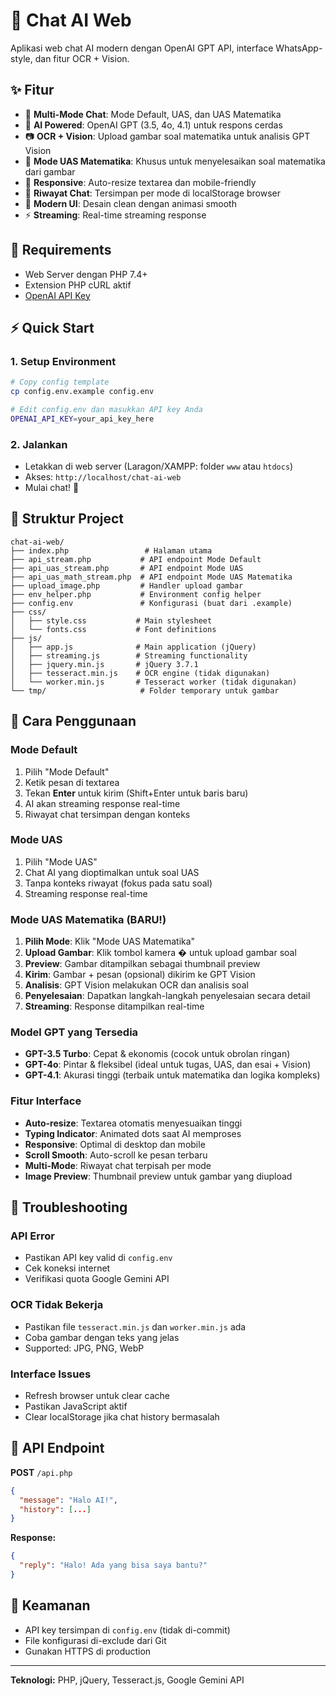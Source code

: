 # 🤖 Chat AI Web

Aplikasi web chat AI modern dengan OpenAI GPT API, interface WhatsApp-style, dan fitur OCR + Vision.

## ✨ Fitur

- 💬 **Multi-Mode Chat**: Mode Default, UAS, dan UAS Matematika
- 🧠 **AI Powered**: OpenAI GPT (3.5, 4o, 4.1) untuk respons cerdas
- 📷 **OCR + Vision**: Upload gambar soal matematika untuk analisis GPT Vision
- 🎯 **Mode UAS Matematika**: Khusus untuk menyelesaikan soal matematika dari gambar
- 📱 **Responsive**: Auto-resize textarea dan mobile-friendly
- 💾 **Riwayat Chat**: Tersimpan per mode di localStorage browser
- 🎨 **Modern UI**: Desain clean dengan animasi smooth
- ⚡ **Streaming**: Real-time streaming response

## 🔧 Requirements

- Web Server dengan PHP 7.4+
- Extension PHP cURL aktif
- [OpenAI API Key](https://platform.openai.com/api-keys)

## ⚡ Quick Start

### 1. Setup Environment

```bash
# Copy config template
cp config.env.example config.env

# Edit config.env dan masukkan API key Anda
OPENAI_API_KEY=your_api_key_here
```

### 2. Jalankan

- Letakkan di web server (Laragon/XAMPP: folder `www` atau `htdocs`)
- Akses: `http://localhost/chat-ai-web`
- Mulai chat! 🚀

## 📁 Struktur Project

```
chat-ai-web/
├── index.php                 # Halaman utama
├── api_stream.php           # API endpoint Mode Default
├── api_uas_stream.php       # API endpoint Mode UAS
├── api_uas_math_stream.php  # API endpoint Mode UAS Matematika
├── upload_image.php         # Handler upload gambar
├── env_helper.php           # Environment config helper
├── config.env               # Konfigurasi (buat dari .example)
├── css/
│   ├── style.css           # Main stylesheet
│   └── fonts.css           # Font definitions
├── js/
│   ├── app.js              # Main application (jQuery)
│   ├── streaming.js        # Streaming functionality
│   ├── jquery.min.js       # jQuery 3.7.1
│   ├── tesseract.min.js    # OCR engine (tidak digunakan)
│   └── worker.min.js       # Tesseract worker (tidak digunakan)
└── tmp/                     # Folder temporary untuk gambar
```

## 🎯 Cara Penggunaan

### Mode Default
1. Pilih "Mode Default" 
2. Ketik pesan di textarea
3. Tekan **Enter** untuk kirim (Shift+Enter untuk baris baru)
4. AI akan streaming response real-time
5. Riwayat chat tersimpan dengan konteks

### Mode UAS
1. Pilih "Mode UAS"
2. Chat AI yang dioptimalkan untuk soal UAS
3. Tanpa konteks riwayat (fokus pada satu soal)
4. Streaming response real-time

### Mode UAS Matematika (BARU!)
1. **Pilih Mode**: Klik "Mode UAS Matematika"
2. **Upload Gambar**: Klik tombol kamera � untuk upload gambar soal
3. **Preview**: Gambar ditampilkan sebagai thumbnail preview
4. **Kirim**: Gambar + pesan (opsional) dikirim ke GPT Vision
5. **Analisis**: GPT Vision melakukan OCR dan analisis soal
6. **Penyelesaian**: Dapatkan langkah-langkah penyelesaian secara detail
7. **Streaming**: Response ditampilkan real-time

### Model GPT yang Tersedia
- **GPT-3.5 Turbo**: Cepat & ekonomis (cocok untuk obrolan ringan)
- **GPT-4o**: Pintar & fleksibel (ideal untuk tugas, UAS, dan esai + Vision)
- **GPT-4.1**: Akurasi tinggi (terbaik untuk matematika dan logika kompleks)

### Fitur Interface
- **Auto-resize**: Textarea otomatis menyesuaikan tinggi
- **Typing Indicator**: Animated dots saat AI memproses
- **Responsive**: Optimal di desktop dan mobile
- **Scroll Smooth**: Auto-scroll ke pesan terbaru
- **Multi-Mode**: Riwayat chat terpisah per mode
- **Image Preview**: Thumbnail preview untuk gambar yang diupload

## 🔧 Troubleshooting

### API Error
- Pastikan API key valid di `config.env`
- Cek koneksi internet
- Verifikasi quota Google Gemini API

### OCR Tidak Bekerja
- Pastikan file `tesseract.min.js` dan `worker.min.js` ada
- Coba gambar dengan teks yang jelas
- Supported: JPG, PNG, WebP

### Interface Issues
- Refresh browser untuk clear cache
- Pastikan JavaScript aktif
- Clear localStorage jika chat history bermasalah

## 📝 API Endpoint

**POST** `/api.php`
```json
{
  "message": "Halo AI!",
  "history": [...]
}
```

**Response:**
```json
{
  "reply": "Halo! Ada yang bisa saya bantu?"
}
```

## 🔐 Keamanan

- API key tersimpan di `config.env` (tidak di-commit)
- File konfigurasi di-exclude dari Git
- Gunakan HTTPS di production

---

**Teknologi:** PHP, jQuery, Tesseract.js, Google Gemini API
